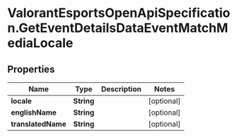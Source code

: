 # ValorantEsportsOpenApiSpecification.GetEventDetailsDataEventMatchMediaLocale

## Properties
Name | Type | Description | Notes
------------ | ------------- | ------------- | -------------
**locale** | **String** |  | [optional] 
**englishName** | **String** |  | [optional] 
**translatedName** | **String** |  | [optional] 
